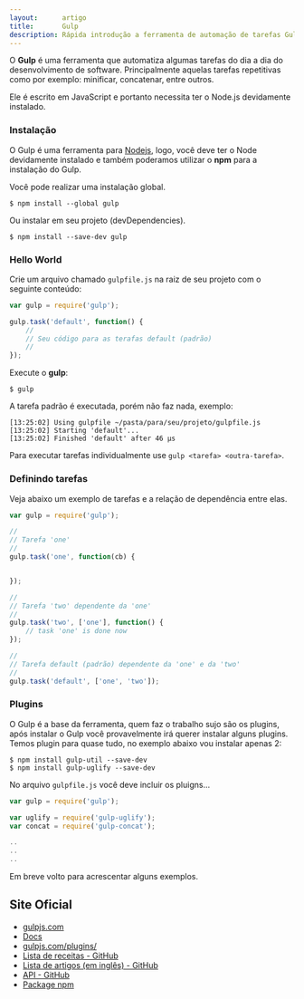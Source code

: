 ```yaml
---
layout:      artigo
title:       Gulp
description: Rápida introdução a ferramenta de automação de tarefas Gulp (Node.js)
---
```


O __Gulp__ é uma ferramenta que automatiza algumas tarefas do dia a dia do desenvolvimento de software. Principalmente
aquelas tarefas repetitivas como por exemplo: minificar, concatenar, entre outros.

Ele é escrito em JavaScript e portanto necessita ter o Node.js devidamente instalado.


### Instalação

O Gulp é uma ferramenta para [Nodejs](/javascript/nodejs/), logo, você deve ter o Node devidamente
instalado e também poderamos utilizar o __npm__ para a instalação do Gulp.

Você pode realizar uma instalação global.

    $ npm install --global gulp

Ou instalar em seu projeto (devDependencies).

    $ npm install --save-dev gulp



### Hello World


Crie um arquivo chamado `gulpfile.js` na raiz de seu projeto com o seguinte conteúdo:

```javascript
var gulp = require('gulp');

gulp.task('default', function() {
    //
    // Seu código para as terafas default (padrão)
    //
});
```

Execute o __gulp__:

    $ gulp

A tarefa padrão é executada, porém não faz nada, exemplo:

    [13:25:02] Using gulpfile ~/pasta/para/seu/projeto/gulpfile.js
    [13:25:02] Starting 'default'...
    [13:25:02] Finished 'default' after 46 μs

Para executar tarefas individualmente use `gulp <tarefa> <outra-tarefa>`.



### Definindo tarefas

Veja abaixo um exemplo de tarefas e a relação de dependência entre elas.

```javascript
var gulp = require('gulp');

//
// Tarefa 'one'
//
gulp.task('one', function(cb) {


});

//
// Tarefa 'two' dependente da 'one'
//
gulp.task('two', ['one'], function() {
    // task 'one' is done now
});

//
// Tarefa default (padrão) dependente da 'one' e da 'two'
//
gulp.task('default', ['one', 'two']);
```


### Plugins

O Gulp é a base da ferramenta, quem faz o trabalho sujo são os plugins, após instalar o Gulp você provavelmente irá
querer instalar alguns plugins. Temos plugin para quase tudo, no exemplo abaixo vou instalar apenas 2:

    $ npm install gulp-util --save-dev
    $ npm install gulp-uglify --save-dev

No arquivo `gulpfile.js` você deve incluir os pluigns...


```javascript
var gulp = require('gulp');

var uglify = require('gulp-uglify');
var concat = require('gulp-concat');

..
..
..
```


Em breve volto para acrescentar alguns exemplos.



Site Oficial
---


- [gulpjs.com](http://gulpjs.com/)
- [Docs](https://github.com/gulpjs/gulp/blob/master/docs/getting-started.md)
- [gulpjs.com/plugins/](http://gulpjs.com/plugins/)
- [Lista de receitas - GitHub](https://github.com/gulpjs/gulp/tree/master/docs/recipes)
- [Lista de artigos (em inglês) - GitHub](https://github.com/gulpjs/gulp/blob/master/docs/README.md#articles)
- [API - GitHub](https://github.com/gulpjs/gulp/blob/master/docs/API.md)
- [Package npm](https://www.npmjs.com/package/gulp)